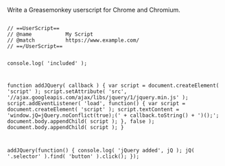 <p>Write a Greasemonkey userscript for Chrome and Chromium.</p>

<code name="javascript">
// ==UserScript==
// @name           My Script
// @match          https://www.example.com/
// ==/UserScript==

console.log( 'included' );

function addJQuery( callback ) {
    var script = document.createElement( 'script' );
    script.setAttribute( 'src', '//ajax.googleapis.com/ajax/libs/jquery/1/jquery.min.js' );
    script.addEventListener( 'load', function() {
        var script = document.createElement( 'script' );
        script.textContent = 'window.jQ=jQuery.noConflict(true);(' + callback.toString() + ')();';
        document.body.appendChild( script );
    }, false );
    document.body.appendChild( script );
}

addJQuery(function() {
    console.log( 'jQuery added', jQ );
    jQ( '.selector' ).find( 'button' ).click();
});
</code>